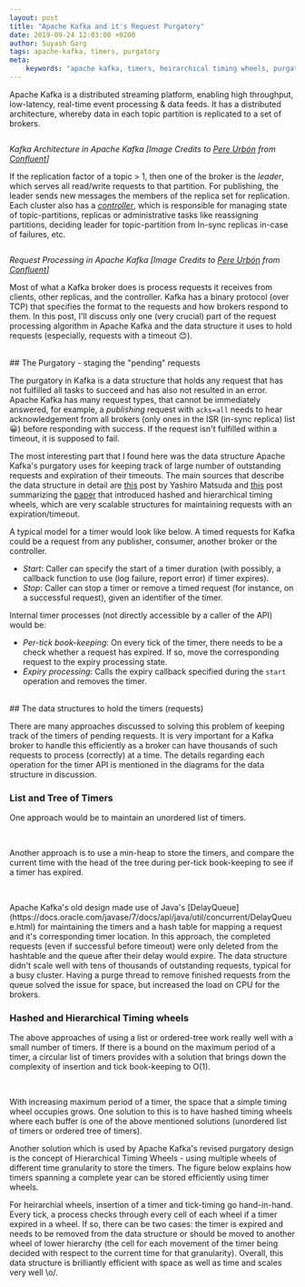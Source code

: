 ```yaml
---
layout: post
title: "Apache Kafka and it's Request Purgatory"
date: 2019-09-24 12:03:08 +0200
author: Suyash Garg
tags: apache-kafka, timers, purgatory
meta:
    keywords: "apache kafka, timers, heirarchical timing wheels, purgatory"
---
```


Apache Kafka is a distributed streaming platform, enabling high throughput, low-latency, real-time event processing & data feeds. It has a distributed architecture, whereby data in each topic partition is replicated to a set of brokers.
<p align="center">
<img align="center" src="/assets/images/kafka-general-architecture.png" style="zoom:75%;" title=""/>
</p>

*Kafka Architecture in Apache Kafka [Image Credits to [Pere Urbón](https://speakerdeck.com/purbon) from [Confluent](https://www.confluent.io/)]*

If the replication factor of a topic > 1, then one of the broker is the *leader*, which serves all read/write requests to that partition. For publishing, the leader sends new messages the members of the replica set for replication. Each cluster also has a *[controller](https://cwiki.apache.org/confluence/display/KAFKA/Kafka+Controller+Internals)*, which is responsible for managing state of topic-partitions, replicas or administrative tasks like reassigning partitions, deciding leader for topic-partition from In-sync replicas in-case of failures, etc.

<p align="center">
<img align="center" src="/assets/images/kafka-request.png" style="zoom:75%;" title=""/>
</p>

*Request Processing in Apache Kafka [Image Credits to [Pere Urbón](https://speakerdeck.com/purbon) from [Confluent](https://www.confluent.io/)]*

Most of what a Kafka broker does is process requests it receives from clients, other replicas, and the controller. Kafka has a binary protocol (over TCP) that specifies the format to the requests and how brokers respond to them. In this post, I'll discuss only one (very crucial) part of the request processing algorithm in Apache Kafka and the data structure it uses to hold requests (especially, requests with a timeout 😊).

<br/>
## The Purgatory - staging the "pending" requests

The purgatory in Kafka is a data structure that holds any request that has not fulfilled all tasks to succeed and has also not resulted in an error. Apache Kafka has many request types, that cannot be immediately answered, for example, a *publishing* request with `acks=all` needs to hear acknowledgement from all brokers (only ones in the ISR (in-sync replica) list 😀) before responding with success. If the request isn't fulfilled within a timeout, it is supposed to fail. 

The most interesting part that I found here was the data structure Apache Kafka's purgatory uses for keeping track of large number of outstanding requests and expiration of their timeouts. The main sources that describe the data structure in detail are [this](https://www.confluent.io/blog/apache-kafka-purgatory-hierarchical-timing-wheels) post by Yashiro Matsuda and [this](https://blog.acolyer.org/2015/11/23/hashed-and-hierarchical-timing-wheels/) post summarizing the [paper](http://www.cs.columbia.edu/~nahum/w6998/papers/sosp87-timing-wheels.pdf) that introduced hashed and hierarchical timing wheels, which are very scalable structures for maintaining requests with an expiration/timeout. 

A typical model for a timer would look like below. A timed requests for Kafka could be a request from any publisher, consumer, another broker or the controller.

* *Start*: Caller can specify the start of a timer duration (with possibly, a callback function to use (log failure, report error) if timer expires).
* *Stop*: Caller can stop a timer or remove a timed request (for instance, on a successful request), given an identifier of the timer.

Internal timer processes (not directly accessible by a caller of the API) would be:

* *Per-tick book-keeping*: On every tick of the timer, there needs to be a check whether a request has expired. If so, move the corresponding request to the expiry processing state.
* *Expiry processing*: Calls the expiry callback specified during the `start` operation and removes the timer. 


<br/>
## The data structures to hold the timers (requests)

There are many approaches discussed to solving this problem of keeping track of the timers of pending requests. It is very important for a Kafka broker to handle this efficiently as a broker can have thousands of such requests to process (correctly) at a time. The details regarding each operation for the timer API is mentioned in the diagrams for the data structure in discussion.

### List and Tree of Timers

One approach would be to maintain an unordered list of timers.
<p align="center">
<img src="/assets/images/unordered-list.png"  title=""/> 
</p>

<br/>
Another approach is to use a min-heap to store the timers, and compare the current time with the head of the tree during per-tick book-keeping to see if a timer has expired.

<p align="center">
<img src="/assets/images/ordered-tree.png" title=""/>
</p>


<br/>
Apache Kafka's old design made use of Java's [DelayQueue](https://docs.oracle.com/javase/7/docs/api/java/util/concurrent/DelayQueue.html) for maintaining the timers and a hash table for mapping a request and it's corresponding timer location. In this approach, the completed requests (even if successful before timeout) were only deleted from the hashtable and the queue after their delay would expire. The data structure didn't scale well with tens of thousands of outstanding requests, typical for a busy cluster. Having a purge thread to remove finished requests from the queue solved the issue for space, but increased the load on CPU for the brokers.

### Hashed and Hierarchical Timing wheels

The above approaches of using a list or ordered-tree work really well with a small number of timers. If there is a bound on the maximum period of a timer, a circular list of timers provides with a solution that brings down the complexity of insertion and tick book-keeping to O(1).

<p align="center">
<img src="/assets/images/simple-wheels.png" title=""/>
</p>


<br/>
With increasing maximum period of a timer, the space that a simple timing wheel occupies grows. One solution to this is to have hashed timing wheels where each buffer is one of the above mentioned solutions (unordered list of timers or ordered tree of timers). 

Another solution which is used by Apache Kafka's revised purgatory design is the concept of Hierarchical Timing Wheels - using multiple wheels of different time granularity to store the timers. The figure below explains how timers spanning a complete year can be stored efficiently using timer wheels. 

For heirarchial wheels, insertion of a timer and tick-timing go hand-in-hand. Every tick, a process checks through every cell of each wheel if a timer expired in a wheel. If so, there can be two cases: the timer is expired and needs to be removed from the data structure or should be moved to another wheel of lower hierarchy (the cell for each movement of the timer being decided with respect to the current time for that granularity). Overall, this data structure is brilliantly efficient with space as well as time and scales very well \o/.


<p align="center">
<img src="/assets/images/final-wheel.png"  title=""/>
</p>
